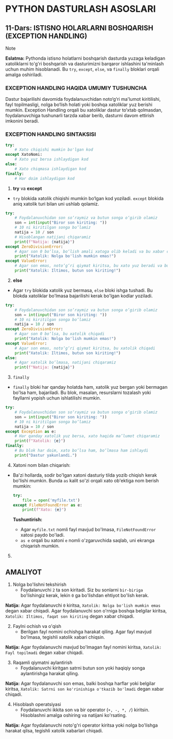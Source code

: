 # PYTHON DASTURLASH ASOSLARI

## 11-Dars: ISTISNO HOLARLARNI BOSHQARISH (EXCEPTION HANDLING)

> [!NOTE]
> **Eslatma:** Pythonda istisno holatlarni boshqarish dasturda yuzaga keladigan xatoliklarni to'g'ri boshqarish va dasturimizni barqaror ishlashini ta'minlash uchun muhim hisoblanadi. Bu `try`, `except`, `else`, va `finally` bloklari orqali amalga oshiriladi.

### EXCEPTION HANDLING HAQIDA UMUMIY TUSHUNCHA
Dastur bajarilishi davomida foydalanuvchidan noto‘g‘ri ma'lumot kiritilishi, fayl topilmasligi, nolga bo‘lish holati yoki boshqa xatoliklar yuz berishi mumkin. Exception Handling orqali bu xatoliklar dastur to‘xtab qolmasdan, foydalanuvchiga tushunarli tarzda xabar berib, dasturni davom ettirish imkonini beradi.

### EXCEPTION HANDLING SINTAKSISI

```python
try:
    # Xato chiqishi mumkin bo'lgan kod
except XatoNomi:
    # Xato yuz bersa ishlaydigan kod
else:
    # Xato chiqmasa ishlaydigan kod
finally:
    # Har doim ishlaydigan kod
```

1. **try** va **except**
- `try` blokida xatolik chiqishi mumkin bo‘lgan kod yoziladi. `except` blokida aniq xatolik turi bilan uni ushlab qolamiz.
    
```python
try:
    # Foydalanuvchidan son so‘raymiz va butun songa o‘girib olamiz
    son = int(input("Biror son kiriting: "))
    # 10 ni kiritilgan songa bo‘lamiz
    natija = 10 / son
    # Hisoblangan natijani chiqaramiz
    print(f"Natija: {natija}")
except ZeroDivisionError:
    # Agar son 0 bo‘lsa, bo‘lish amali xatoga olib keladi va bu xabar chiqadi
    print("Xatolik: Nolga bo'lish mumkin emas!")
except ValueError:
    # Agar son emas, noto‘g‘ri qiymat kiritsa, bu xato yuz beradi va bu xabar chiqadi
    print("Xatolik: Iltimos, butun son kiriting!")
```



2. **else**
- Agar `try` blokida xatolik yuz bermasa, `else` bloki ishga tushadi. Bu blokda xatoliklar bo'lmasa bajarilishi kerak bo'lgan kodlar yoziladi.

```python
try:
    # Foydalanuvchidan son so‘raymiz va butun songa o‘girib olamiz
    son = int(input("Biror son kiriting: "))
    # 10 ni kiritilgan songa bo‘lamiz
    natija = 10 / son
except ZeroDivisionError:
    # Agar son 0 bo‘lsa, bu xatolik chiqadi
    print("Xatolik: Nolga bo'lish mumkin emas!")
except ValueError:
    # Agar son emas, noto‘g‘ri qiymat kiritsa, bu xatolik chiqadi
    print("Xatolik: Iltimos, butun son kiriting!")
else:
    # Agar xatolik bo‘lmasa, natijani chiqaramiz
    print(f"Natija: {natija}")
```



3. `finally`
- `finally` bloki har qanday holatda ham, xatolik yuz bergan yoki bermagan bo'lsa ham, bajariladi. Bu blok, masalan, resurslarni tozalash yoki fayllarni yopish uchun ishlatilishi mumkin.
```python
try:
    # Foydalanuvchidan son so‘raymiz va butun songa o‘girib olamiz
    son = int(input("Biror son kiriting: "))
    # 10 ni kiritilgan songa bo‘lamiz
    natija = 10 / son
except Exception as e:
    # Har qanday xatolik yuz bersa, xato haqida ma’lumot chiqaramiz
    print(f"Xatolik: {e}")
finally:
    # Bu blok har doim, xato bo‘lsa ham, bo‘lmasa ham ishlaydi
    print("Dastur yakunlandi.")
```


4. Xatoni nom bilan chiqarish:
- Ba'zi hollarda, sodir bo'lgan xatoni dasturiy tilda yozib chiqish kerak bo'lishi mumkin. Bunda `as` kalit so'zi orqali xato ob'ektiga nom berish mumkin:

    ```py
    try:
        file = open('myfile.txt')
    except FileNotFoundError as e:
        print(f"Xato: {e}")
    ```
    **Tushuntirish:**
    - Agar `myfile.txt` nomli fayl mavjud bo'lmasa, `FileNotFoundError` xatosi paydo bo'ladi.
    - `as e` orqali bu xatoni `e` nomli o'zgaruvchida saqlab, uni ekranga chiqarish mumkin.

5. 

## AMALIYOT
1. Nolga bo'lishni tekshirish
    - Foydalanuvchi `2` ta son kiritadi. Siz bu sonlarni `bir-biriga` bo'lishingiz kerak, lekin `0` ga bo'lishdan ehtiyot bo'lish kerak.

**Natija:** Agar foydalanuvchi `0` kiritsa, `Xatolik: Nolga bo'lish mumkin emas` degan xabar chiqadi. Agar foydalanuvchi son o'rniga boshqa belgilar kiritsa, `Xatolik: Iltimos, faqat son kiriting` degan xabar chiqadi.

2. Faylni ochish va o'qish
    - Berilgan fayl nomini ochishga harakat qiling. Agar fayl mavjud bo'lmasa, tegishli xatolik xabari chiqsin.

**Natija:** Agar foydalanuvchi mavjud bo'lmagan fayl nomini kiritsa, `Xatolik: Fayl topilmadi` degan xabar chiqadi.

3. Raqamli qiymatni aylantirish
    - Foydalanuvchi kiritgan satrni butun son yoki haqiqiy songa aylantirishga harakat qiling.

**Natija:** Agar foydalanuvchi son emas, balki boshqa harflar yoki belgilar kiritsa, `Xatolik: Satrni son ko'rinishiga o'tkazib bo'lmadi` degan xabar chiqadi.

4. Hisoblash operatsiyasi
    - Foydalanuvchi ikkita son va bir operator (`+, -, *, /`) kiritsin. Hisoblashni amalga oshiring va natijani ko'rsating.

**Natija:** Agar foydalanuvchi noto'g'ri operator kiritsa yoki nolga bo'lishga harakat qilsa, tegishli xatolik xabarlari chiqadi.